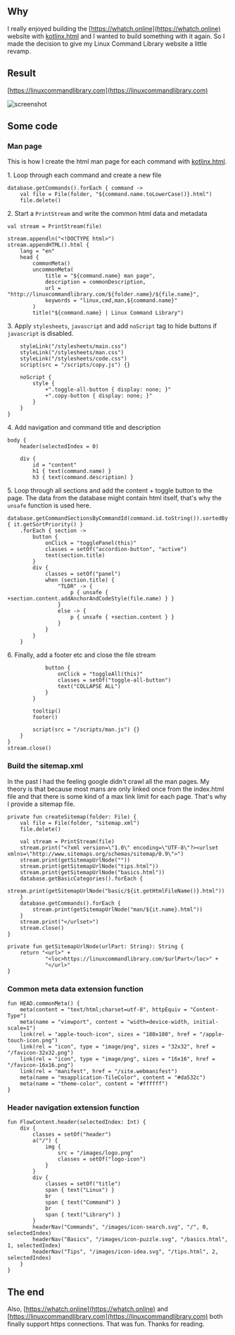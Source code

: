 ## Why
I really enjoyed building the [https://whatch.online](https://whatch.online) website with [kotlinx.html](https://github.com/Kotlin/kotlinx.html) and I wanted to build something with it again. So I made the decision to give my Linux Command Library website a little revamp.

## Result
[https://linuxcommandlibrary.com](https://linuxcommandlibrary.com)

![screenshot](https://schubert-simon.de/freemovies/13_06_2020.jpg "Screenshot")

## Some code
### Man page
This is how I create the html man page for each command with [kotlinx.html](https://github.com/Kotlin/kotlinx.html). 

1\. Loop through each command and create a new file
```
database.getCommands().forEach { command ->
    val file = File(folder, "${command.name.toLowerCase()}.html")
    file.delete()
```
 2\. Start a `PrintStream` and write the common html data and metadata
```
val stream = PrintStream(file)

stream.appendln("<!DOCTYPE html>")
stream.appendHTML().html {
    lang = "en"
    head {
        commonMeta()
        uncommonMeta(
            title = "${command.name} man page",
            description = commonDescription,
            url = "http://linuxcommandlibrary.com/${folder.name}/${file.name}",
            keywords = "linux,cmd,man,${command.name}"
        )
        title("${command.name} | Linux Command Library")
```
3\.  Apply `stylesheets`, `javascript` and add `noScript` tag to hide buttons if `javascript` is disabled.
```
    styleLink("/stylesheets/main.css")
    styleLink("/stylesheets/man.css")
    styleLink("/stylesheets/code.css")
    script(src = "/scripts/copy.js") {}

    noScript {
        style {
            +".toggle-all-button { display: none; }"
            +".copy-button { display: none; }"
        }
    }
}
```
4\.  Add navigation and command title and description
```
body {
    header(selectedIndex = 0)

    div {
        id = "content"
        h1 { text(command.name) }
        h3 { text(command.description) }
```
5\. Loop through all sections and add the content + toggle button to the page. The data from the database might contain html itself, that's why the `unsafe` function is used here.
```
database.getCommandSectionsByCommandId(command.id.toString()).sortedBy { it.getSortPriority() }
    .forEach { section ->
        button {
            onClick = "togglePanel(this)"
            classes = setOf("accordion-button", "active")
            text(section.title)
        }
        div {
            classes = setOf("panel")
            when (section.title) {
                "TLDR" -> {
                    p { unsafe { +section.content.addAnchorAndCodeStyle(file.name) } }
                }
                else -> {
                    p { unsafe { +section.content } }
                }
            }
        }
    }
```
6\.  Finally, add a footer etc and close the file stream
```
            button {
                onClick = "toggleAll(this)"
                classes = setOf("toggle-all-button")
                text("COLLAPSE ALL")
            }
        }

        tooltip()
        footer()

        script(src = "/scripts/man.js") {}
    }
}
stream.close()
```

### Build the sitemap.xml
In the past I had the feeling google didn't crawl all the man pages. My theory is that because most mans are only linked once from the index.html file and that there is some kind of a max link limit for each page. That's why I provide a sitemap file.
```
private fun createSitemap(folder: File) {
    val file = File(folder, "sitemap.xml")
    file.delete()

    val stream = PrintStream(file)
    stream.print("<?xml version=\"1.0\" encoding=\"UTF-8\"?><urlset xmlns=\"http://www.sitemaps.org/schemas/sitemap/0.9\">")
    stream.print(getSitemapUrlNode(""))
    stream.print(getSitemapUrlNode("tips.html"))
    stream.print(getSitemapUrlNode("basics.html"))
    database.getBasicCategories().forEach {
        stream.print(getSitemapUrlNode("basic/${it.getHtmlFileName()}.html"))
    }
    database.getCommands().forEach {
        stream.print(getSitemapUrlNode("man/${it.name}.html"))
    }
    stream.print("</urlset>")
    stream.close()
}

private fun getSitemapUrlNode(urlPart: String): String {
    return "<url>" +
            "<loc>https://linuxcommandlibrary.com/$urlPart</loc>" +
            "</url>"
}
```

### Common meta data extension function
```
fun HEAD.commonMeta() {
    meta(content = "text/html;charset=utf-8", httpEquiv = "Content-Type")
    meta(name = "viewport", content = "width=device-width, initial-scale=1")
    link(rel = "apple-touch-icon", sizes = "180x180", href = "/apple-touch-icon.png")
    link(rel = "icon", type = "image/png", sizes = "32x32", href = "/favicon-32x32.png")
    link(rel = "icon", type = "image/png", sizes = "16x16", href = "/favicon-16x16.png")
    link(rel = "manifest", href = "/site.webmanifest")
    meta(name = "msapplication-TileColor", content = "#da532c")
    meta(name = "theme-color", content = "#ffffff")
}
```

### Header navigation extension function
```
fun FlowContent.header(selectedIndex: Int) {
    div {
        classes = setOf("header")
        a("/") {
            img {
                src = "/images/logo.png"
                classes = setOf("logo-icon")
            }
        }
        div {
            classes = setOf("title")
            span { text("Linux") }
            br
            span { text("Command") }
            br
            span { text("Library") }
        }
        headerNav("Commands", "/images/icon-search.svg", "/", 0, selectedIndex)
        headerNav("Basics", "/images/icon-puzzle.svg", "/basics.html", 1, selectedIndex)
        headerNav("Tips", "/images/icon-idea.svg", "/tips.html", 2, selectedIndex)
    }
}
```

## The end
Also, [https://whatch.online](https://whatch.online) and [https://linuxcommandlibrary.com](https://linuxcommandlibrary.com) both finally support https connections.
That was fun. Thanks for reading.